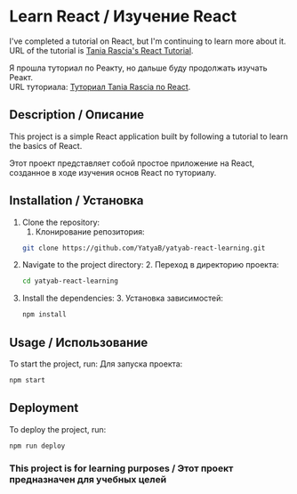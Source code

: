 # Learn React / Изучение React 

I've completed a tutorial on React, but I'm continuing to learn more about it.
URL of the tutorial is [Tania Rascia's React Tutorial](https://github.com/taniarascia/react-tutorial).

Я прошла туториал по Реакту, но дальше буду продолжать изучать Реакт.  
URL туториала: [Туториал Tania Rascia по React](https://github.com/taniarascia/react-tutorial).

## Description / Описание 
This project is a simple React application built by following a tutorial to learn the basics of React.

Этот проект представляет собой простое приложение на React, созданное в ходе изучения основ React по туториалу.

## Installation / Установка 
1. Clone the repository:
   1. Клонирование репозитория:
    ```bash
    git clone https://github.com/YatyaB/yatyab-react-learning.git
    ```
2. Navigate to the project directory:
   2. Переход в директорию проекта:
    ```bash
    cd yatyab-react-learning
    ```
3. Install the dependencies:
   3. Установка зависимостей:
    ```bash
    npm install
    ```

## Usage / Использование 
To start the project, run:
Для запуска проекта: 
```bash
npm start
```

## Deployment
To deploy the project, run:
```bash
npm run deploy
```

### This project is for learning purposes / Этот проект предназначен для учебных целей
